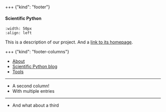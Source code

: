 <h1></h1>

+++ {"kind": "footer"}

<h4>Scientific Python</h4>

```{image} https://scientific-python.org/images/logo.svg
:width: 50px
:align: left
```

This is a description of our project. And a [link to its homepage](https://scientific-python.org).

<!-- +++ {"kind": "footer-social-icons"} -->

+++ {"kind": "footer-columns"}

- [About](https://scientific-python.org/about/)
- [Scientific Python blog](https://blog.scientific-python.org)
- [Tools](https://tools.scientific-python.org)

----

- A second column!
- With multiple entries

----

- And what about a third

